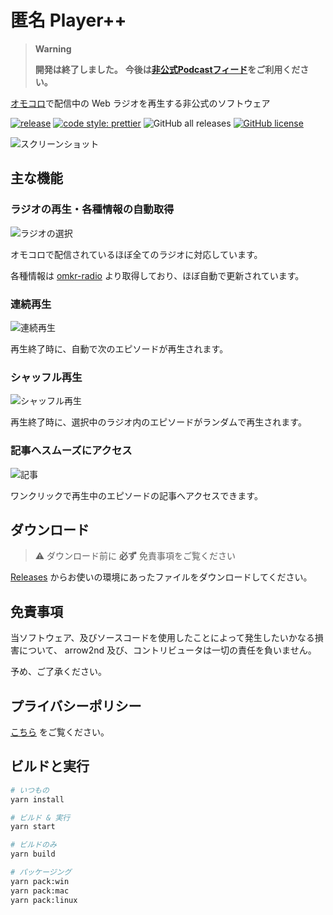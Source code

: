 # 匿名 Player++

> **Warning**
>
> **開発は終了しました。**
> **今後は[非公式Podcastフィード](https://github.com/arrow2nd/omkr-radio#%E9%9D%9E%E5%85%AC%E5%BC%8F-podcast-%E3%83%95%E3%82%A3%E3%83%BC%E3%83%89)をご利用ください。**

[オモコロ](https://omocoro.jp/)で配信中の Web ラジオを再生する非公式のソフトウェア

[![release](https://github.com/arrow2nd/tokumei-player-pp/actions/workflows/release.yaml/badge.svg)](https://github.com/arrow2nd/tokumei-player-pp/actions/workflows/release.yaml)
[![code style: prettier](https://img.shields.io/badge/code_style-prettier-ff69b4.svg?style=flat)](https://github.com/prettier/prettier)
![GitHub all releases](https://img.shields.io/github/downloads/arrow2nd/tokumei-player-pp/total)
[![GitHub license](https://img.shields.io/github/license/arrow2nd/tokumei-player-pp)](https://github.com/arrow2nd/tokumei-player-pp/blob/main/LICENSE)

![スクリーンショット](https://user-images.githubusercontent.com/44780846/136062174-050f204e-e18e-4573-88b9-2acc992195b2.png)

## 主な機能

### ラジオの再生・各種情報の自動取得

![ラジオの選択](https://user-images.githubusercontent.com/44780846/150052667-3362c9ee-5526-49be-9ace-b40eac69591c.gif)

オモコロで配信されているほぼ全てのラジオに対応しています。

各種情報は [omkr-radio](https://github.com/arrow2nd/omkr-radio) より取得しており、ほぼ自動で更新されています。

### 連続再生

![連続再生](https://user-images.githubusercontent.com/44780846/150052669-847c5828-5e0b-4377-bfea-c6f3a6c5f8c7.gif)

再生終了時に、自動で次のエピソードが再生されます。

### シャッフル再生

![シャッフル再生](https://user-images.githubusercontent.com/44780846/150052663-c6e8c4f0-422a-48ca-823d-bf6714134d07.gif)

再生終了時に、選択中のラジオ内のエピソードがランダムで再生されます。

### 記事へスムーズにアクセス

![記事](https://user-images.githubusercontent.com/44780846/161573238-06063063-0b2c-4ef2-83bd-3482a899ba29.gif)

ワンクリックで再生中のエピソードの記事へアクセスできます。

## ダウンロード

> ⚠️ ダウンロード前に **必ず** 免責事項をご覧ください

[Releases](https://github.com/arrow2nd/tokumei-player-pp/releases/latest) からお使いの環境にあったファイルをダウンロードしてください。

## 免責事項

当ソフトウェア、及びソースコードを使用したことによって発生したいかなる損害について、 arrow2nd 及び、コントリビュータは一切の責任を負いません。

予め、ご了承ください。

## プライバシーポリシー

[こちら](https://arrow2nd.github.io/tokumei-player-pp/) をご覧ください。

## ビルドと実行

```sh
# いつもの
yarn install

# ビルド & 実行
yarn start

# ビルドのみ
yarn build

# パッケージング
yarn pack:win
yarn pack:mac
yarn pack:linux
```

